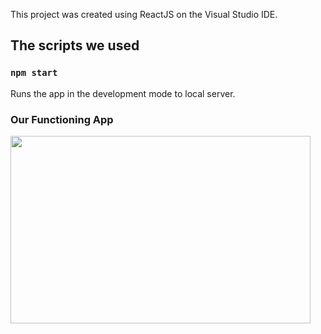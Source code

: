 This project was created using ReactJS on the Visual Studio IDE. 
## The scripts we used 


### `npm start`

Runs the app in the development mode to local server. 

### Our Functioning App

<img src="https://media.giphy.com/media/JPb2DFpAS9CPrfAjMm/giphy.gif" width="480" height="300">




